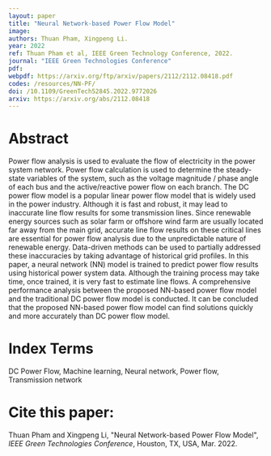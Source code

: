 ```yaml
---
layout: paper
title: "Neural Network-based Power Flow Model"
image: 
authors: Thuan Pham, Xingpeng Li.
year: 2022
ref: Thuan Pham et al, IEEE Green Technology Conference, 2022.
journal: "IEEE Green Technologies Conference"
pdf: 
webpdf: https://arxiv.org/ftp/arxiv/papers/2112/2112.08418.pdf
codes: /resources/NN-PF/
doi: /10.1109/GreenTech52845.2022.9772026
arxiv: https://arxiv.org/abs/2112.08418
---
```


# Abstract
Power flow analysis is used to evaluate the flow of electricity in the power system network. Power flow calculation is used to determine the steady-state variables of the system, such as the voltage magnitude / phase angle of each bus and the active/reactive power flow on each branch. The DC power flow model is a popular linear power flow model that is widely used in the power industry. Although it is fast and robust, it may lead to inaccurate line flow results for some transmission lines. Since renewable energy sources such as solar farm or offshore wind farm are usually located far away from the main grid, accurate line flow results on these critical lines are essential for power flow analysis due to the unpredictable nature of renewable energy. Data-driven methods can be used to partially addressed these inaccuracies by taking advantage of historical grid profiles. In this paper, a neural network (NN) model is trained to predict power flow results using historical power system data. Although the training process may take time, once trained, it is very fast to estimate line flows. A comprehensive performance analysis between the proposed NN-based power flow model and the traditional DC power flow model is conducted. It can be concluded that the proposed NN-based power flow model can find solutions quickly and more accurately than DC power flow model.

# Index Terms
DC Power Flow, Machine learning, Neural network, Power flow, Transmission network

# Cite this paper:
Thuan Pham and Xingpeng Li, "Neural Network-based Power Flow Model", *IEEE Green Technologies Conference*, Houston, TX, USA, Mar. 2022.
